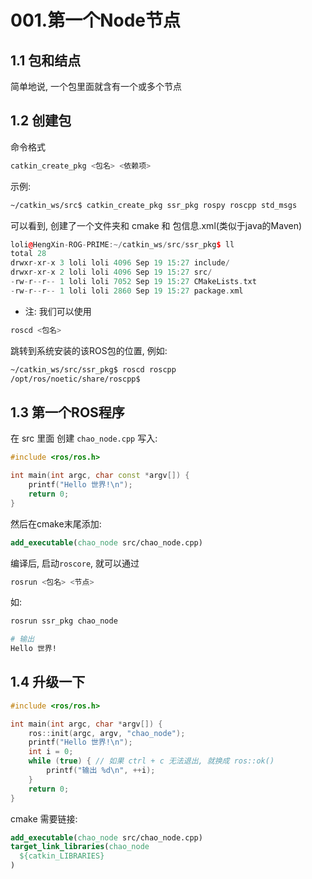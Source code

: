 # 001.第一个Node节点
## 1.1 包和结点

简单地说, 一个包里面就含有一个或多个节点

## 1.2 创建包

命令格式

```sh
catkin_create_pkg <包名> <依赖项>
```

示例:
```sh
~/catkin_ws/src$ catkin_create_pkg ssr_pkg rospy roscpp std_msgs
```

可以看到, 创建了一个文件夹和 cmake 和 包信息.xml(类似于java的Maven)
```C++
loli@HengXin-ROG-PRIME:~/catkin_ws/src/ssr_pkg$ ll
total 28
drwxr-xr-x 3 loli loli 4096 Sep 19 15:27 include/
drwxr-xr-x 2 loli loli 4096 Sep 19 15:27 src/
-rw-r--r-- 1 loli loli 7052 Sep 19 15:27 CMakeLists.txt
-rw-r--r-- 1 loli loli 2860 Sep 19 15:27 package.xml
```

- 注: 我们可以使用

```sh
roscd <包名>
```

跳转到系统安装的该ROS包的位置, 例如:

```sh
~/catkin_ws/src/ssr_pkg$ roscd roscpp
/opt/ros/noetic/share/roscpp$
```

## 1.3 第一个ROS程序

在 src 里面 创建 `chao_node.cpp` 写入:

```C++
#include <ros/ros.h>

int main(int argc, char const *argv[]) {
    printf("Hello 世界!\n");
    return 0;
}
```

然后在cmake末尾添加:

```cmake
add_executable(chao_node src/chao_node.cpp)
```

编译后, 启动`roscore`, 就可以通过

```sh
rosrun <包名> <节点>
```

如:

```sh
rosrun ssr_pkg chao_node

# 输出
Hello 世界!
```

## 1.4 升级一下

```C++
#include <ros/ros.h>

int main(int argc, char *argv[]) {
    ros::init(argc, argv, "chao_node");
    printf("Hello 世界!\n");
    int i = 0;
    while (true) { // 如果 ctrl + c 无法退出, 就换成 ros::ok()
        printf("输出 %d\n", ++i);
    }
    return 0;
}
```

cmake 需要链接:

```cmake
add_executable(chao_node src/chao_node.cpp)
target_link_libraries(chao_node
  ${catkin_LIBRARIES}
)
```